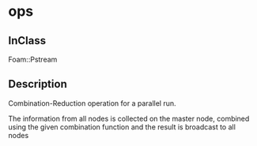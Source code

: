 # ops 
## InClass
Foam::Pstream

## Description
Combination-Reduction operation for a parallel run.

The information from all nodes is collected on the master node,
combined using the given combination function and the result is
broadcast to all nodes

